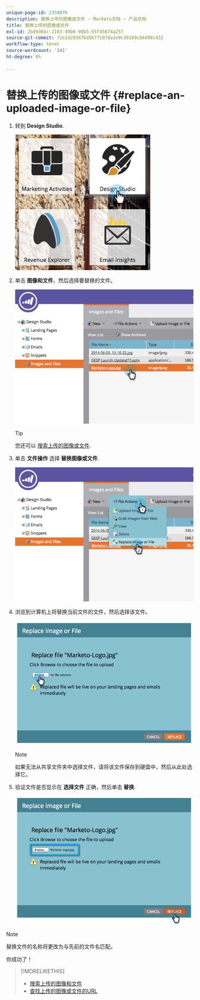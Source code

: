 ```yaml
---
unique-page-id: 2359876
description: 替换上传的图像或文件 — Marketo文档 — 产品文档
title: 替换上传的图像或文件
exl-id: 2bd936bc-2103-49b0-98b5-55f45674a257
source-git-commit: 72e1d29347bd5b77107da1e9c30169cb6490c432
workflow-type: tm+mt
source-wordcount: '141'
ht-degree: 0%

---
```


# 替换上传的图像或文件 {#replace-an-uploaded-image-or-file}

1. 转到 **Design Studio**.

   ![](assets/designstudio-6.png)

1. 单击 **图像和文件**，然后选择要替换的文件。

   ![](assets/image2014-9-16-11-3a21-3a48.png)

   >[!TIP]
   >
   >您还可以 [搜索上传的图像或文件](/help/marketo/product-docs/demand-generation/images-and-files/search-uploaded-images-and-files.md).

1. 单击 **文件操作** 选择 **替换图像或文件**.

   ![](assets/image2014-9-16-11-3a21-3a55.png)

1. 浏览到计算机上将替换当前文件的文件，然后选择该文件。

   ![](assets/image2014-9-16-11-3a22-3a2.png)

   >[!NOTE]
   >
   >如果无法从共享文件夹中选择文件，请将该文件保存到硬盘中，然后从此处选择它。

1. 验证文件是否显示在 **选择文件** 正确，然后单击 **替换**.

   ![](assets/image2014-9-16-11-3a22-3a12.png)

>[!NOTE]
>
>替换文件的名称将更改为与先前的文件名匹配。

你成功了！

>[!MORELIKETHIS]
>
>* [搜索上传的图像和文件](/help/marketo/product-docs/demand-generation/images-and-files/search-uploaded-images-and-files.md)
>* [查找上传的图像或文件的URL](/help/marketo/product-docs/demand-generation/images-and-files/find-the-url-of-an-uploaded-image-or-file.md)

